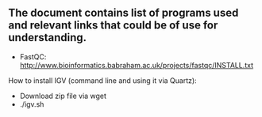 ## The document contains list of programs used and relevant links that could be of use for understanding.

- FastQC: http://www.bioinformatics.babraham.ac.uk/projects/fastqc/INSTALL.txt

How to install IGV (command line and using it via Quartz):

- Download zip file via wget 
- ./igv.sh

